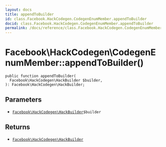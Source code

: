 ```yaml
---
layout: docs
title: appendToBuilder
id: class.Facebook.HackCodegen.CodegenEnumMember.appendToBuilder
docid: class.Facebook.HackCodegen.CodegenEnumMember.appendToBuilder
permalink: /docs/reference/class.Facebook.HackCodegen.CodegenEnumMember.appendToBuilder/
---
```

# Facebook\\HackCodegen\\CodegenEnumMember::appendToBuilder()




``` Hack
public function appendToBuilder(
  Facebook\HackCodegen\HackBuilder $builder,
): Facebook\HackCodegen\HackBuilder;
```




## Parameters




* [` Facebook\HackCodegen\HackBuilder `](<class.Facebook.HackCodegen.HackBuilder.md>)`` $builder ``




## Returns




- [` Facebook\HackCodegen\HackBuilder `](<class.Facebook.HackCodegen.HackBuilder.md>)